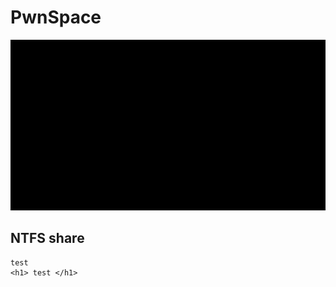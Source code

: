 # PwnSpace

![Caption image](.gitbook/assets/black.png)

## NTFS share



```text
test
<h1> test </h1>

```

